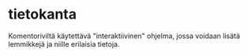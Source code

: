# tietokanta

Komentoriviltä käytettävä "interaktiivinen" ohjelma, jossa voidaan lisätä lemmikkejä ja niille erilaisia tietoja.
